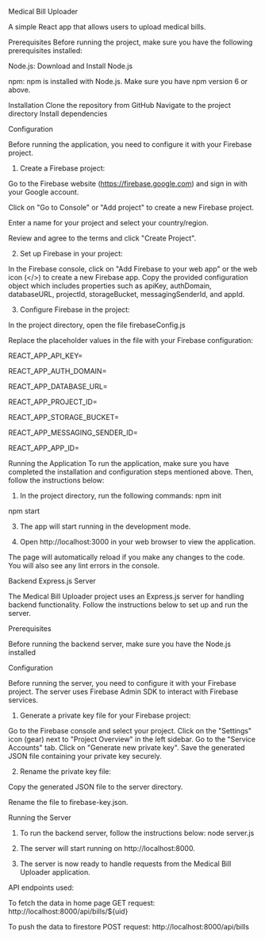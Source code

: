 Medical Bill Uploader

A simple React app that allows users to upload medical bills.

Prerequisites
Before running the project, make sure you have the following prerequisites installed:

Node.js: Download and Install Node.js

npm: npm is installed with Node.js. Make sure you have npm version 6 or above.

Installation
Clone the repository from GitHub
Navigate to the project directory
Install dependencies

Configuration

Before running the application, you need to configure it with your Firebase project.

1. Create a Firebase project:

Go to the Firebase website (https://firebase.google.com) and sign in with your Google account.

Click on "Go to Console" or "Add project" to create a new Firebase project.

Enter a name for your project and select your country/region.

Review and agree to the terms and click "Create Project".

2. Set up Firebase in your project:

In the Firebase console, click on "Add Firebase to your web app" or the web icon (</>) to create a new Firebase app.
Copy the provided configuration object which includes properties such as apiKey, authDomain, databaseURL, projectId, storageBucket, messagingSenderId, and appId.

3. Configure Firebase in the project:

In the project directory, open the file firebaseConfig.js

Replace the placeholder values in the file with your Firebase configuration:

REACT_APP_API_KEY=<your-api-key>

REACT_APP_AUTH_DOMAIN=<your-auth-domain>

REACT_APP_DATABASE_URL=<your-database-url>

REACT_APP_PROJECT_ID=<your-project-id>

REACT_APP_STORAGE_BUCKET=<your-storage-bucket>

REACT_APP_MESSAGING_SENDER_ID=<your-messaging-sender-id>

REACT_APP_APP_ID=<your-app-id>

Running the Application
To run the application, make sure you have completed the installation and configuration steps mentioned above. Then, follow the instructions below:

1. In the project directory, run the following commands:
npm init

npm start

3. The app will start running in the development mode.

4. Open http://localhost:3000 in your web browser to view the application.

The page will automatically reload if you make any changes to the code. You will also see any lint errors in the console.

Backend Express.js Server

The Medical Bill Uploader project uses an Express.js server for handling backend functionality. Follow the instructions below to set up and run the server.

Prerequisites

Before running the backend server, make sure you have the Node.js installed

Configuration

Before running the server, you need to configure it with your Firebase project. The server uses Firebase Admin SDK to interact with Firebase services.

1. Generate a private key file for your Firebase project:

Go to the Firebase console and select your project.
Click on the "Settings" icon (gear) next to "Project Overview" in the left sidebar.
Go to the "Service Accounts" tab.
Click on "Generate new private key".
Save the generated JSON file containing your private key securely.

2. Rename the private key file:

Copy the generated JSON file to the server directory.

Rename the file to firebase-key.json.

Running the Server

1. To run the backend server, follow the instructions below:
node server.js

2. The server will start running on http://localhost:8000.

3. The server is now ready to handle requests from the Medical Bill Uploader application.

API endpoints used:

To fetch the data in home page
GET request: http://localhost:8000/api/bills/${uid}

To push the data to firestore
POST request: http://localhost:8000/api/bills
